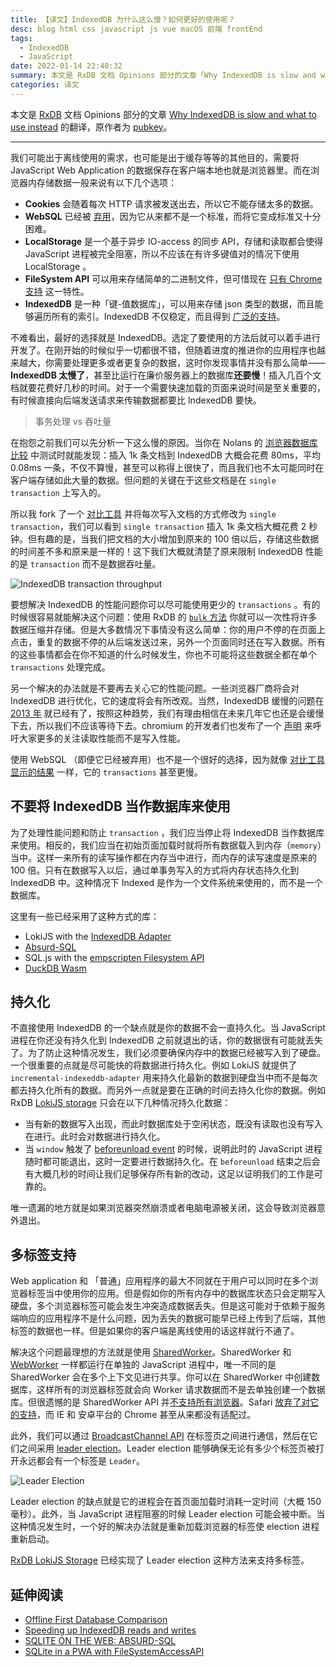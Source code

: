 ```yaml
---
title: 【译文】IndexedDB 为什么这么慢？如何更好的使用呢？
desc: blog html css javascript js vue macOS 前端 frontEnd
tags:
  - IndexedDB
  - JavaScript
date: 2022-01-14 22:48:32
summary: 本文是 RxDB 文档 Opinions 部分的文章「Why IndexedDB is slow and what to use instead」的翻译，原作者为 pubkey。
categories: 译文
---
```





本文是 [RxDB](https://github.com/pubkey/rxdb) 文档 Opinions 部分的文章 [Why IndexedDB is slow and what to use instead](https://rxdb.info/slow-indexeddb.html) 的翻译，原作者为 [pubkey](https://github.com/pubkey)。

------

我们可能出于离线使用的需求，也可能是出于缓存等等的其他目的，需要将 JavaScript Web Application 的数据保存在客户端本地也就是浏览器里。而在浏览器内存储数据一般来说有以下几个选项：

- **Cookies** 会随着每次 HTTP 请求被发送出去，所以它不能存储太多的数据。
- **WebSQL** 已经被 [弃用](https://hacks.mozilla.org/2010/06/beyond-html5-database-apis-and-the-road-to-indexeddb/)，因为它从来都不是一个标准，而将它变成标准又十分困难。
- **LocalStorage** 是一个基于异步 IO-access 的同步 API，存储和读取都会使得 JavaScript 进程被完全阻塞，所以不应该在有许多键值对的情况下使用 LocalStorage 。
- **FileSystem API** 可以用来存储简单的二进制文件，但可惜现在 [只有 Chrome 支持](https://caniuse.com/filesystem) 这一特性。
- **IndexedDB**  是一种「键-值数据库」，可以用来存储 json 类型的数据，而且能够遍历所有的索引。IndexedDB  不仅稳定，而且得到 [广泛的支持](https://caniuse.com/indexeddb)。

不难看出，最好的选择就是 IndexedDB。选定了要使用的方法后就可以着手进行开发了。在刚开始的时候似乎一切都很不错，但随着进度的推进你的应用程序也越来越大，你需要处理更多或者更复杂的数据，这时你发现事情并没有那么简单—— **IndexedDB 太慢了**，甚至比运行在廉价服务器上的数据库**还要慢**！插入几百个文档就要花费好几秒的时间。对于一个需要快速加载的页面来说时间是至关重要的，有时候直接向后端发送请求来传输数据都要比 IndexedDB 要快。

> 事务处理 vs 吞吐量

在抱怨之前我们可以先分析一下这么慢的原因。当你在 Nolans 的 [浏览器数据库比较](http://nolanlawson.github.io/database-comparison/) 中测试时就能发现：插入 1k 条文档到 IndexedDB 大概会花费 80ms，平均 0.08ms 一条，不仅不算慢，甚至可以称得上很快了，而且我们也不太可能同时在客户端存储如此大量的数据。但问题的关键在于这些文档是在 `single transaction` 上写入的。

所以我 fork 了一个 [对比工具](https://pubkey.github.io/client-side-databases/database-comparison/index.html) 并将每次写入文档的方式修改为 `single transaction`，我们可以看到 `single transaction` 插入 1k 条文档大概花费 2 秒钟。但有趣的是，当我们把文档的大小增加到原来的 100 倍以后，存储这些数据的时间差不多和原来是一样的！这下我们大概就清楚了原来限制 IndexedDB 性能的是 `transaction` 而不是数据吞吐量。

![IndexedDB transaction throughput](https://s2.loli.net/2022/01/06/E5ewCK6vYoMWfxP.png)

要想解决 IndexedDB 的性能问题你可以尽可能使用更少的 `transactions` 。有的时候很容易就能解决这个问题：使用 RxDB 的 [`bulk` 方法](https://rxdb.info/rx-collection.html#bulkinsert) 你就可以一次性将许多数据压缩并存储。但是大多数情况下事情没有这么简单：你的用户不停的在页面上点击，重复的数据不停的从后端发送过来，另外一个页面同时还在写入数据。所有的这些事情都会在你不知道的什么时候发生，你也不可能将这些数据全都在单个 `transactions` 处理完成。

另一个解决的办法就是不要再去关心它的性能问题。一些浏览器厂商将会对 IndexedDB 进行优化，它的速度将会有所改观。当然，IndexedDB 缓慢的问题在 [2013 年](https://www.researchgate.net/publication/281065948_Performance_Testing_and_Comparison_of_Client_Side_Databases_Versus_Server_Side) 就已经有了，按照这种趋势，我们有理由相信在未来几年它也还是会缓慢下去，所以我们不应该等待下去。chromium 的开发者们也发布了一个 [声明](https://bugs.chromium.org/p/chromium/issues/detail?id=1025456#c15) 来呼吁大家更多的关注读取性能而不是写入性能。

使用 WebSQL （即便它已经被弃用）也不是一个很好的选择，因为就像 [对比工具显示的结果](https://pubkey.github.io/client-side-databases/database-comparison/index.html) 一样，它的 `transactions` 甚至更慢。

## 不要将 IndexedDB 当作数据库来使用

为了处理性能问题和防止 `transaction` ，我们应当停止将 IndexedDB 当作数据库来使用。相反的，我们应当在初始页面加载时就将所有数据载入到内存（`memory`）当中。这样一来所有的读写操作都在内存当中进行，而内存的读写速度是原来的 100 倍。只有在数据写入以后，通过单事务写入的方式将内存状态持久化到 IndexedDB 中。这种情况下 Indexed 是作为一个文件系统来使用的，而不是一个数据库。

这里有一些已经采用了这种方式的库：

- LokiJS with the [IndexedDB Adapter](https://techfort.github.io/LokiJS/LokiIndexedAdapter.html)
- [Absurd-SQL](https://github.com/jlongster/absurd-sql)
- SQL.js with the [empscripten Filesystem API](https://emscripten.org/docs/api_reference/Filesystem-API.html#filesystem-api-idbfs)
- [DuckDB Wasm](https://duckdb.org/2021/10/29/duckdb-wasm.html)

## 持久化

不直接使用 IndexedDB 的一个缺点就是你的数据不会一直持久化。当 JavaScript 进程在你还没有持久化到 IndexedDB 之前就退出的话，你的数据很有可能就丢失了。为了防止这种情况发生，我们必须要确保内存中的数据已经被写入到了硬盘。一个很重要的点就是尽可能快的将数据进行持久化。例如 LokiJS 就提供了 `incremental-indexeddb-adapter` 用来持久化最新的数据到硬盘当中而不是每次都去持久化所有的数据。而另外一点就是要在正确的时间去持久化你的数据。例如 RxDB [LokiJS storage](https://rxdb.info/rx-storage-lokijs.html) 只会在以下几种情况持久化数据：

- 当有新的数据写入出现，而此时数据库处于空闲状态，既没有读取也没有写入在进行。此时会对数据进行持久化。
- 当 `window` 触发了 [beforeunload event](https://developer.mozilla.org/en-US/docs/Web/API/WindowEventHandlers/onbeforeunload) 的时候，说明此时的 JavaScript 进程随时都可能退出，这时一定要进行数据持久化。在 `beforeunload` 结束之后会有大概几秒的时间让我们足够保存所有新的改动，这足以证明我们的工作是可靠的。

唯一遗漏的地方就是如果浏览器突然崩溃或者电脑电源被关闭，这会导致浏览器意外退出。

## 多标签支持

Web application 和 「普通」应用程序的最大不同就在于用户可以同时在多个浏览器标签当中使用你的应用。但是假如你的所有内存中的数据库状态只会定期写入硬盘，多个浏览器标签可能会发生冲突造成数据丢失。但是这可能对于依赖于服务端响应的应用程序不是什么问题，因为丢失的数据可能早已经上传到了后端，其他标签的数据也一样。但是如果你的客户端是离线使用的话这样就行不通了。

解决这个问题最理想的方法就是使用 [SharedWorker](https://developer.mozilla.org/en/docs/Web/API/SharedWorker)。SharedWorker 和 [WebWorker](https://developer.mozilla.org/en/docs/Web/API/Web_Workers_API) 一样都运行在单独的 JavaScript 进程中，唯一不同的是 SharedWorker 会在多个上下文见进行共享。你可以在 SharedWorker 中创建数据库，这样所有的浏览器标签就会向 Worker 请求数据而不是去单独创建一个数据库。但很遗憾的是 SharedWorker API 并[不支持所有浏览器](https://caniuse.com/sharedworkers)。Safari [放弃了对它的支持](https://bugs.webkit.org/show_bug.cgi?id=140344)，而 IE 和 安卓平台的 Chrome 甚至从来都没有适配过。

此外，我们可以通过 [BroadcastChannel API](https://developer.mozilla.org/en-US/docs/Web/API/Broadcast_Channel_API) 在标签页之间进行通信，然后在它们之间采用 [leader election](https://github.com/pubkey/broadcast-channel#using-the-leaderelection)。Leader election 能够确保无论有多少个标签页被打开永远都会有一个标签是 `Leader`。

![Leader Election](https://s2.loli.net/2022/01/10/YP8U3OXiMhHtFuT.gif)

Leader election 的缺点就是它的进程会在首页面加载时消耗一定时间（大概 150 毫秒）。此外，当 JavaScript 进程阻塞的时候 Leader election 可能会被中断。当这种情况发生时，一个好的解决办法就是重新加载浏览器的标签使 election 进程重新启动。

[RxDB LokiJS Storage](https://rxdb.info/rx-storage-lokijs.html) 已经实现了 Leader election 这种方法来支持多标签。



## 延伸阅读

- [Offline First Database Comparison](https://github.com/pubkey/client-side-databases)
- [Speeding up IndexedDB reads and writes](https://nolanlawson.com/2021/08/22/speeding-up-indexeddb-reads-and-writes/)
- [SQLITE ON THE WEB: ABSURD-SQL](https://hackaday.com/2021/08/24/sqlite-on-the-web-absurd-sql/)
- [SQLite in a PWA with FileSystemAccessAPI](https://anita-app.com/blog/articles/sqlite-in-a-pwa-with-file-system-access-api.html)
